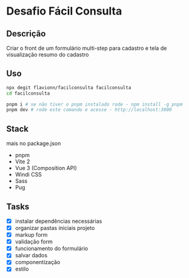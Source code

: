 # Desafio Fácil Consulta

## Descrição
Criar o front de um formulário multi-step para cadastro e tela de visualização resumo do cadastro

## Uso
```bash
npx degit flavionn/facilconsulta facilconsulta
cd facilconsulta

pnpm i # se não tiver o pnpm instalado rode - npm install -g pnpm
pnpm dev # rode este comando e acesse - http://localhost:3000
```

## Stack
mais no package.json
- pnpm
- Vite 2
- Vue 3 (Composition API)
- Windi CSS
- Sass
- Pug

## Tasks
- [x] instalar dependências necessárias
- [x] organizar pastas iniciais projeto
- [x] markup form
- [x] validação form
- [x] funcionamento do formulário
- [x] salvar dados
- [x] componentização
- [x] estilo
